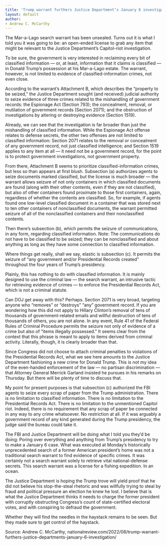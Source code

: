 ```yaml
---
title: 'Trump warrant furthers Justice Department’s January 6 investigation'
layout: default
author:
- Andrew C. McCarthy
---
```


The Mar-a-Lago search warrant has been unsealed. Turns out it is what I told you it was going to be: an open-ended license to grab any item that might be relevant to the Justice Department’s Capitol-riot investigation.

To be sure, the government is very interested in reclaiming every bit of classified information — or, at least, information that it claims is classified — in Donald Trump’s possession at his Mar-a-Lago estate. The warrant, however, is not limited to evidence of classified-information crimes, not even close.

According to the warrant’s Attachment B, which describes the “property to be seized,” the Justice Department sought (and received) judicial authority to seize evidence of three crimes related to the mishandling of government records: the Espionage Act (Section 793); the concealment, removal, or mutilation of government records (Section 2071); and the obstruction of investigations by altering or destroying evidence (Section 1519).

Already, we can see that the investigation is far broader than just the mishandling of classified information. While the Espionage Act offense relates to defense secrets, the other two offenses are not limited to classified information: Section 2071 relates to the removal or concealment of any government record, not just classified intelligence; and Section 1519 applies to any item at all — it need not be a government record, for the point is to protect government investigations, not government property.

From there, Attachment B seems to prioritize classified-information crimes, but less so than appears at first blush. Subsection (a) authorizes agents to seize documents marked classified, but the license is much broader — the warrant allows seizure of not only containers in which classified documents are found (along with their other contents, even if they are not classified), but also of other containers found proximate to those first containers, again, regardless of whether the contents are classified. So, for example, if agents found one low-level classified document in a container that was stored next to ten other containers of nonclassified documents, the warrant permitted seizure of all of the nonclassified containers and their nonclassified contents.

Then there’s subsection (b), which permits the seizure of communications, in any form, regarding classified information. Note: The communications do not have to be classified to be seized; they can be nonclassified and about anything as long as they have some connection to classified information.

Where things get really, shall we say, elastic is subsection (c). It permits the seizure of “any government and/or Presidential Records created” throughout the four years of Trump’s presidency.

Plainly, this has nothing to do with classified information. It is mainly designed to use the criminal law — the search warrant, an intrusive tactic for retrieving evidence of crimes — to enforce the Presidential Records Act, which is not a criminal statute.

Can DOJ get away with this? Perhaps. Section 2071 is very broad, targeting anyone who “removes” or “destroys” “any” government record. If you are wondering how this did not apply to Hillary Clinton’s removal of tens of thousands of government-related emails and willful destruction of tens of thousands of others, you are not alone. In any event, Rule 41 of the Federal Rules of Criminal Procedure permits the seizure not only of evidence of a crime but also of “items illegally possessed.” It seems clear from the context that this phrase is meant to apply to items derived from criminal activity. Literally, though, it is clearly broader than that.

Since Congress did not choose to attach criminal penalties to violations of the Presidential Records Act, what we see here amounts to the Justice Department fashioning a new crime for Donald Trump. This is not my idea of the even-handed enforcement of the law — no partisan discrimination — that Attorney General Merrick Garland insisted he pursues in his remarks on Thursday. But there will be plenty of time to discuss that.

My point for present purposes is that subsection (c) authorized the FBI agents to seize every scrap of paper from the Trump administration. There is no limitation to classified information. There is no limitation to the Presidential Records Act. There is no limitation to the unmentioned Capitol riot. Indeed, there is no requirement that any scrap of paper be connected in any way to any crime whatsoever. No restriction at all. If it was arguably a government record of any kind generated during the Trump presidency, the judge said the bureau could take it.

The FBI and Justice Department will be doing what I told you they’d be doing: Poring over everything and anything from Trump’s presidency to try to make a January 6 case. What was executed at Monday’s historically unprecedented search of a former American president’s home was not a traditional search warrant to find evidence of specific crimes. It was certainly not a search warrant solely to retrieve vital national-defense secrets. This search warrant was a license for a fishing expedition. In an ocean.

The Justice Department is hoping the Trump trove will yield proof that he did not believe his stop-the-steal rhetoric and was willfully trying to steal by fraud and political pressure an election he knew he lost. I believe that is what the Justice Department thinks it needs to charge the former president with corruptly obstructing Congress’s count of state-certified electoral votes, and with conspiring to defraud the government.

Whether they will find the needles in the haystack remains to be seen. But they made sure to get control of the haystack.

Source: Andrew C. McCarthy, nationalreview.com/2022/08/trump-warrant-furthers-justice-departments-january-6-investigation/
